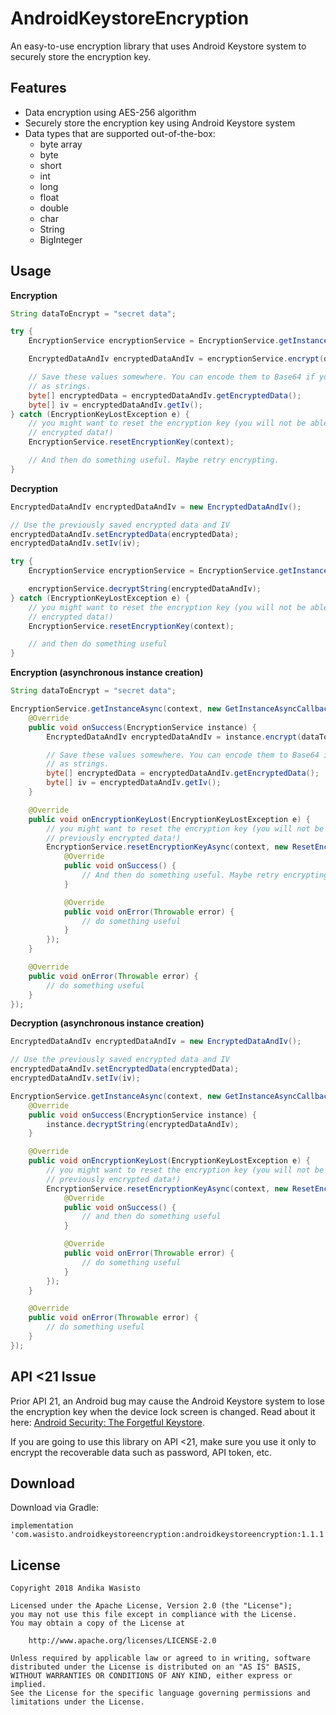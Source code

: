 AndroidKeystoreEncryption
=========================

An easy-to-use encryption library that uses Android Keystore system to securely store the encryption
key.

Features
--------

- Data encryption using AES-256 algorithm
- Securely store the encryption key using Android Keystore system
- Data types that are supported out-of-the-box:
  - byte array
  - byte
  - short
  - int
  - long
  - float
  - double
  - char
  - String
  - BigInteger

Usage
-----

**Encryption**

```java
String dataToEncrypt = "secret data";

try {
    EncryptionService encryptionService = EncryptionService.getInstance(context);

    EncryptedDataAndIv encryptedDataAndIv = encryptionService.encrypt(dataToEncrypt);

    // Save these values somewhere. You can encode them to Base64 if you need to save them
    // as strings.
    byte[] encryptedData = encryptedDataAndIv.getEncryptedData();
    byte[] iv = encryptedDataAndIv.getIv();
} catch (EncryptionKeyLostException e) {
    // you might want to reset the encryption key (you will not be able to decrypt the previously
    // encrypted data!)
    EncryptionService.resetEncryptionKey(context);

    // And then do something useful. Maybe retry encrypting.
}
```

**Decryption**

```java
EncryptedDataAndIv encryptedDataAndIv = new EncryptedDataAndIv();

// Use the previously saved encrypted data and IV
encryptedDataAndIv.setEncryptedData(encryptedData);
encryptedDataAndIv.setIv(iv);

try {
    EncryptionService encryptionService = EncryptionService.getInstance(context);

    encryptionService.decryptString(encryptedDataAndIv);
} catch (EncryptionKeyLostException e) {
    // you might want to reset the encryption key (you will not be able to decrypt the previously
    // encrypted data!)
    EncryptionService.resetEncryptionKey(context);

    // and then do something useful
}
```

**Encryption (asynchronous instance creation)**

```java
String dataToEncrypt = "secret data";

EncryptionService.getInstanceAsync(context, new GetInstanceAsyncCallback() {
    @Override
    public void onSuccess(EncryptionService instance) {
        EncryptedDataAndIv encryptedDataAndIv = instance.encrypt(dataToEncrypt);

        // Save these values somewhere. You can encode them to Base64 if you need to save them
        // as strings.
        byte[] encryptedData = encryptedDataAndIv.getEncryptedData();
        byte[] iv = encryptedDataAndIv.getIv();
    }

    @Override
    public void onEncryptionKeyLost(EncryptionKeyLostException e) {
        // you might want to reset the encryption key (you will not be able to decrypt the
        // previously encrypted data!)
        EncryptionService.resetEncryptionKeyAsync(context, new ResetEncryptionKeyAsyncCallback() {
            @Override
            public void onSuccess() {
                // And then do something useful. Maybe retry encrypting.
            }

            @Override
            public void onError(Throwable error) {
                // do something useful
            }
        });
    }

    @Override
    public void onError(Throwable error) {
        // do something useful
    }
});
```

**Decryption (asynchronous instance creation)**

```java
EncryptedDataAndIv encryptedDataAndIv = new EncryptedDataAndIv();

// Use the previously saved encrypted data and IV
encryptedDataAndIv.setEncryptedData(encryptedData);
encryptedDataAndIv.setIv(iv);

EncryptionService.getInstanceAsync(context, new GetInstanceAsyncCallback() {
    @Override
    public void onSuccess(EncryptionService instance) {
        instance.decryptString(encryptedDataAndIv);
    }

    @Override
    public void onEncryptionKeyLost(EncryptionKeyLostException e) {
        // you might want to reset the encryption key (you will not be able to decrypt the
        // previously encrypted data!)
        EncryptionService.resetEncryptionKeyAsync(context, new ResetEncryptionKeyAsyncCallback() {
            @Override
            public void onSuccess() {
                // and then do something useful
            }

            @Override
            public void onError(Throwable error) {
                // do something useful
            }
        });
    }

    @Override
    public void onError(Throwable error) {
        // do something useful
    }
});
```

API <21 Issue
-------------

Prior API 21, an Android bug may cause the Android Keystore system to lose the encryption key when
the device lock screen is changed. Read about it here:
[Android Security: The Forgetful Keystore](https://doridori.github.io/android-security-the-forgetful-keystore/#sthash.2oefHeqm.dpbs).

If you are going to use this library on API <21, make sure you use it only to encrypt the
recoverable data such as password, API token, etc.

Download
--------

Download via Gradle:

    implementation 'com.wasisto.androidkeystoreencryption:androidkeystoreencryption:1.1.1'

License
-------

    Copyright 2018 Andika Wasisto

    Licensed under the Apache License, Version 2.0 (the "License");
    you may not use this file except in compliance with the License.
    You may obtain a copy of the License at

        http://www.apache.org/licenses/LICENSE-2.0

    Unless required by applicable law or agreed to in writing, software
    distributed under the License is distributed on an "AS IS" BASIS,
    WITHOUT WARRANTIES OR CONDITIONS OF ANY KIND, either express or implied.
    See the License for the specific language governing permissions and
    limitations under the License.
